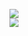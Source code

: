 [![](https://img.shields.io/badge/Made%20With-Github%20Spray-lightgrey.svg?style=for-the-badge&logo=github)](https://github.com/Annihil/github-spray#9055)  
[![](https://i.imgur.com/2DrTn0Z.gif)](https://github.com/Annihil/github-spray)